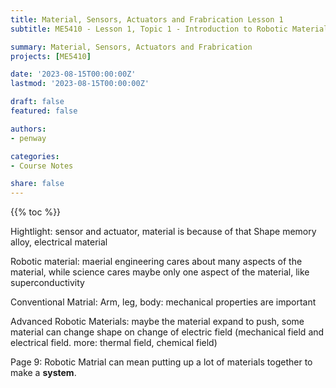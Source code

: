 ```yaml
---
title: Material, Sensors, Actuators and Frabrication Lesson 1
subtitle: ME5410 - Lesson 1, Topic 1 - Introduction to Robotic Materials

summary: Material, Sensors, Actuators and Frabrication
projects: [ME5410]

date: '2023-08-15T00:00:00Z'
lastmod: '2023-08-15T00:00:00Z'

draft: false
featured: false

authors:
- penway

categories:
- Course Notes

share: false
---
```


{{% toc %}}

Hightlight: sensor and actuator, material is because of that
Shape memory alloy, electrical material

Robotic material: maerial engineering cares about many aspects of the material, while science cares maybe only one aspect of the material, like superconductivity

Conventional Matrial: Arm, leg, body: mechanical properties are important

Advanced Robotic Materials:
maybe the material expand to push, 
some material can change shape on change of electric field (mechanical field and electrical field. more: thermal field, chemical field)

Page 9: Robotic Matrial can mean putting up a lot of materials together to make a **system**.

